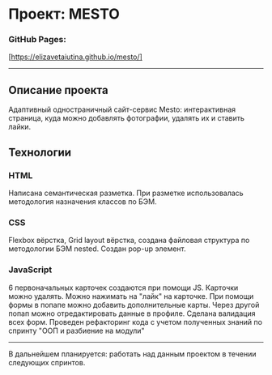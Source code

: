 # Проект: MESTO

### GitHub Pages:
[https://elizavetaiutina.github.io/mesto/]

---

## Описание проекта
Адаптивный одностраничный сайт-сервис Mesto: 
интерактивная страница, куда можно добавлять фотографии, удалять их и ставить лайки.


## Технологии
### HTML

Написана семантическая разметка.
При разметке использовалась методология назначения классов по БЭМ.
### CSS

Flexbox вёрстка, Grid layout вёрстка, создана файловая структура по методологии БЭМ nested.
Создан pop-up элемент.
### JavaScript

6 первоначальных карточек создаются при помощи JS. Карточки можно удалять. Можно нажимать на "лайк" на карточке. При помощи формы в попапе можно добавить дополнительные карты. Через другой попап можно отредактировать данные в профиле. Сделана валидация всех форм.
Проведен рефакторинг кода с учетом полученных знаний по спринту "ООП и разбиение на модули"

---

В дальнейшем планируется: работать над данным проектом в течении следующих спринтов.
